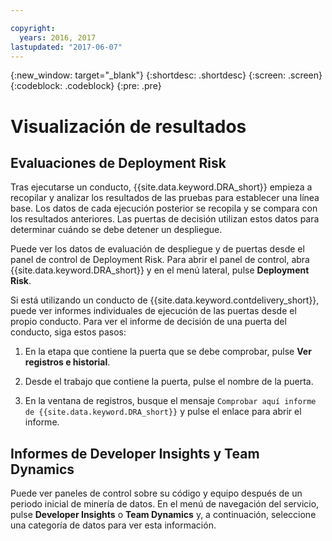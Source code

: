 ```yaml
---

copyright:
  years: 2016, 2017
lastupdated: "2017-06-07" 
---
```


{:new_window: target="_blank"}
{:shortdesc: .shortdesc}
{:screen: .screen}
{:codeblock: .codeblock}
{:pre: .pre}

# Visualización de resultados

## Evaluaciones de Deployment Risk

Tras ejecutarse un conducto, {{site.data.keyword.DRA_short}} empieza a recopilar y analizar los resultados de las pruebas para establecer una línea base. Los datos de cada ejecución posterior se recopila y se compara con los resultados anteriores. Las puertas de decisión utilizan estos datos para determinar cuándo se debe detener un despliegue. 

Puede ver los datos de evaluación de despliegue y de puertas desde el panel de control de Deployment Risk. Para abrir el panel de control, abra {{site.data.keyword.DRA_short}} y en el menú lateral, pulse **Deployment Risk**.

Si está utilizando un conducto de {{site.data.keyword.contdelivery_short}}, puede ver informes individuales de ejecución de las puertas desde el propio conducto. Para ver el informe de decisión de una puerta del conducto, siga estos pasos:

1. En la etapa que contiene la puerta que se debe comprobar, pulse **Ver registros e historial**.

2. Desde el trabajo que contiene la puerta, pulse el nombre de la puerta.

3. En la ventana de registros, busque el mensaje `Comprobar aquí informe de {{site.data.keyword.DRA_short}}` y pulse el enlace para abrir el informe.

## Informes de Developer Insights y Team Dynamics

Puede ver paneles de control sobre su código y equipo después de un periodo inicial de minería de datos. En el menú de navegación del servicio, pulse **Developer Insights** o **Team Dynamics** y, a continuación, seleccione una categoría de datos para ver esta información.
